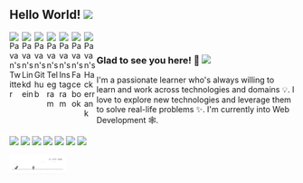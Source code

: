 ## Hello World! <img src="https://raw.githubusercontent.com/iampavangandhi/iampavangandhi/master/gifs/Hi.gif" width="30px"></h2>

<a href="#">
  <img align="left" alt="Pavan's Twitter" width="22px" src="https://cdn.jsdelivr.net/npm/simple-icons@v3/icons/twitter.svg" />
</a>
<a href="#">
  <img align="left" alt="Pavan's Linkdein" width="22px" src="https://cdn.jsdelivr.net/npm/simple-icons@v3/icons/linkedin.svg" />
</a>
<a href="#">
  <img align="left" alt="Pavan's Github" width="22px" src="https://cdn.jsdelivr.net/npm/simple-icons@v3/icons/github.svg" />
</a>
<a href="#">
  <img align="left" alt="Pavan's Telegram" width="22px" src="https://cdn.jsdelivr.net/npm/simple-icons@v3/icons/telegram.svg" />
</a>
<a href="#">
  <img align="left" alt="Pavan's Instagram" width="22px" src="https://cdn.jsdelivr.net/npm/simple-icons@v3/icons/instagram.svg" />
</a>
<a href="#">
  <img align="left" alt="Pavan's Facebook" width="22px" src="https://cdn.jsdelivr.net/npm/simple-icons@v3/icons/facebook.svg" />
</a>
<a href="#">
  <img align="left" alt="Pavan's Hackerrank" width="22px" src="https://cdn.jsdelivr.net/npm/simple-icons@v3/icons/hackerrank.svg" />
</a>

<br />

### Glad to see you here! 🤩 ![](https://visitor-badge.glitch.me/badge?page_id=iampavangandhi.iampavangandhi)

I'm a passionate learner who's always willing to learn and work across technologies and domains 💡. I love to explore new technologies and leverage them to solve real-life problems ✨. I'm currently into Web Development 🕸️.

<code><a href="https://www.ansible.com/" target="_blank"><img height="50" src="https://www.vectorlogo.zone/logos/linux/linux-ar21.svg"></a></code>
<code><a href="https://www.ansible.com/" target="_blank"><img height="50" src="https://www.vectorlogo.zone/logos/microsoft/microsoft-ar21.svg"></a></code>
<code><a href="https://www.ansible.com/" target="_blank"><img height="50" src="https://www.vectorlogo.zone/logos/w3_html5/w3_html5-ar21.svg"></a></code>
<code><a href="https://www.ansible.com/" target="_blank"><img height="50" src="https://www.vectorlogo.zone/logos/getbootstrap/getbootstrap-ar21.svg"></a></code>
<code><a href="https://www.ansible.com/" target="_blank"><img height="50" src="https://www.vectorlogo.zone/logos/javascript/javascript-ar21.svg"></a></code>
<code><a href="https://www.ansible.com/" target="_blank"><img height="50" src="https://www.vectorlogo.zone/logos/google_ads/google_ads-ar21.svg"></a></code>
<code><a href="https://www.ansible.com/" target="_blank"><img height="50" src="https://www.vectorlogo.zone/logos/google_adsense/google_adsense-ar21.svg"></a></code>

<img src="https://github.com/martinhilmering/sources_all/blob/master/dino.gif" style="width: 100px;">
